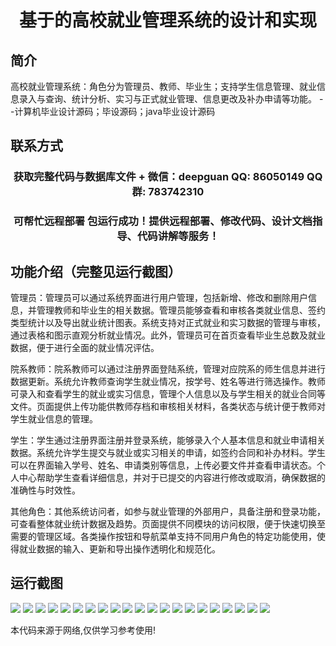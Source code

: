 <p><h1 align="center">基于的高校就业管理系统的设计和实现</h1></p>

## 简介
高校就业管理系统：角色分为管理员、教师、毕业生；支持学生信息管理、就业信息录入与查询、统计分析、实习与正式就业管理、信息更改及补办申请等功能。    --计算机毕业设计源码；毕设源码；java毕业设计源码


## 联系方式
<p><h3 align="center">获取完整代码与数据库文件 + 微信：deepguan QQ: 86050149 QQ群: 783742310</h3></p>
<p><h3 align="center">可帮忙远程部署 包运行成功！提供远程部署、修改代码、设计文档指导、代码讲解等服务！</h3></p>

## 功能介绍（完整见运行截图）
管理员：管理员可以通过系统界面进行用户管理，包括新增、修改和删除用户信息，并管理教师和毕业生的相关数据。管理员能够查看和审核各类就业信息、签约类型统计以及导出就业统计图表。系统支持对正式就业和实习数据的管理与审核，通过表格和图示直观分析就业情况。此外，管理员可在首页查看毕业生总数及就业数据，便于进行全面的就业情况评估。 

院系教师：院系教师可以通过注册界面登陆系统，管理对应院系的师生信息并进行数据更新。系统允许教师查询学生就业情况，按学号、姓名等进行筛选操作。教师可录入和查看学生的就业或实习信息，管理个人信息以及与学生相关的就业合同等文件。页面提供上传功能供教师存档和审核相关材料，各类状态与统计便于教师对学生就业信息的管理。

学生：学生通过注册界面注册并登录系统，能够录入个人基本信息和就业申请相关数据。系统允许学生提交与就业或实习相关的申请，如签约合同和补办材料。学生可以在界面输入学号、姓名、申请类别等信息，上传必要文件并查看申请状态。个人中心帮助学生查看详细信息，并对于已提交的内容进行修改或取消，确保数据的准确性与时效性。

其他角色：其他系统访问者，如参与就业管理的外部用户，具备注册和登录功能，可查看整体就业统计数据及趋势。页面提供不同模块的访问权限，便于快速切换至需要的管理区域。各类操作按钮和导航菜单支持不同用户角色的特定功能使用，使得就业数据的输入、更新和导出操作透明化和规范化。


## 运行截图
![](img/001.jpg)
![](img/002.jpg)
![](img/003.jpg)
![](img/004.jpg)
![](img/005.jpg)
![](img/006.jpg)
![](img/007.jpg)
![](img/008.jpg)
![](img/009.jpg)
![](img/010.jpg)
![](img/011.jpg)
![](img/012.jpg)
![](img/013.jpg)
![](img/014.jpg)
![](img/015.jpg)
![](img/016.jpg)
![](img/017.jpg)
![](img/018.jpg)
![](img/019.jpg)
![](img/020.jpg)
![](img/021.jpg)

<p>本代码来源于网络,仅供学习参考使用!</p>
